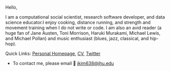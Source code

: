
Hello,

I am a computational social scientist, research software developer, and data science educator.I enjoy cooking, distance running, and strength and movement training when I do not write or code. I am also an avid reader (a huge fan of Jane Austen, Toni Morrison, Haruki Murakami, Michael Lewis, and Michael Pollan) and music enthusiast (blues, jazz, classical, and hip-hop).

Quick Links: [Personal Homepage](https://jaeyk.github.io/), [CV](https://jaeyk.github.io/files/CV_Jae_Yeon_Kim.pdf), [Twitter](https://twitter.com/JaeJaeykim2)

- To contact me, please email :postbox: jkim638@jhu.edu
